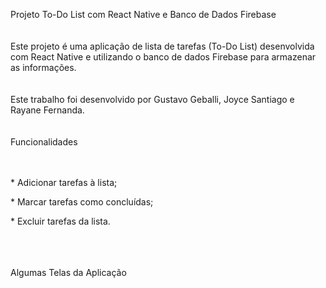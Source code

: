 Projeto To-Do List com React Native e Banco de Dados Firebase
<br>
<br>
<br>
Este projeto é uma aplicação de lista de tarefas (To-Do List) desenvolvida com React Native e utilizando o banco de dados Firebase para armazenar as informações.
<br>
<br>
<br>
Este trabalho foi desenvolvido por Gustavo Geballi, Joyce Santiago e Rayane Fernanda.
<br>
<br>
<br>
Funcionalidades
<br>
<br>
<br>
<p>* Adicionar tarefas à lista;</p>
<p>* Marcar tarefas como concluídas;</p>
<p>* Excluir tarefas da lista.</p>
<br>
<br>
<br>
Algumas Telas da Aplicação